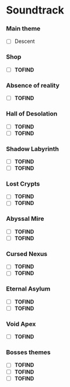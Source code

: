 # Soundtrack

### Main theme
- [ ] Descent 

### Shop
- [ ] __TOFIND__

### Absence of reality
- [ ] __TOFIND__

### Hall of Desolation
- [ ] __TOFIND__
- [ ] __TOFIND__

### Shadow Labyrinth

- [ ] __TOFIND__
- [ ] __TOFIND__

### Lost Crypts

- [ ] __TOFIND__
- [ ] __TOFIND__

### Abyssal Mire

- [ ] __TOFIND__
- [ ] __TOFIND__

### Cursed Nexus

- [ ] __TOFIND__
- [ ] __TOFIND__

### Eternal Asylum

- [ ] __TOFIND__
- [ ] __TOFIND__

### Void Apex

- [ ] __TOFIND__

### Bosses themes

- [ ] __TOFIND__
- [ ] __TOFIND__
- [ ] __TOFIND__